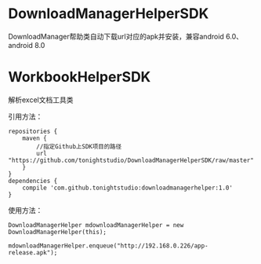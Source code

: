 # DownloadManagerHelperSDK
DownloadManager帮助类自动下载url对应的apk并安装，兼容android 6.0、android 8.0

# WorkbookHelperSDK
解析excel文档工具类

引用方法：

    repositories {
        maven {
            //指定Github上SDK项目的路径
            url "https://github.com/tonightstudio/DownloadManagerHelperSDK/raw/master"
        }
    }
    dependencies {
        compile 'com.github.tonightstudio:downloadmanagerhelper:1.0'
    }

使用方法：

    DownloadManagerHelper mdownloadManagerHelper = new DownloadManagerHelper(this);

    mdownloadManagerHelper.enqueue("http://192.168.0.226/app-release.apk");
